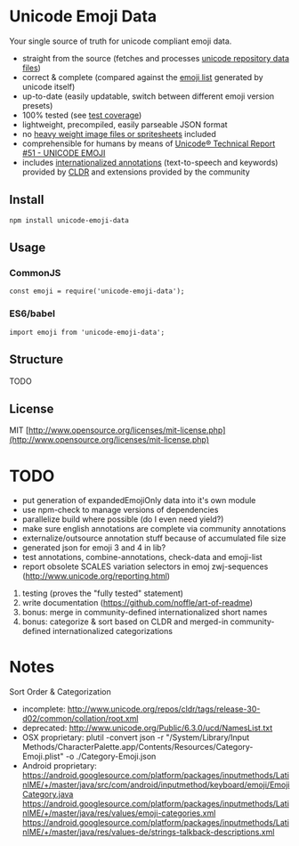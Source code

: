# Unicode Emoji Data

Your single source of truth for unicode compliant emoji data.
- straight from the source (fetches and processes [unicode repository data files](http://unicode.org/Public/emoji/4.0/))
- correct & complete (compared against the [emoji list](http://unicode.org/emoji/charts-beta/emoji-list.html) generated by unicode itself)
- up-to-date (easily updatable, switch between different emoji version presets)
- 100% tested (see [test coverage](TODO))
- lightweight, precompiled, easily parseable JSON format
- no [heavy weight image files or spritesheets](https://github.com/iamcal/emoji-data) included
- comprehensible for humans by means of [Unicode® Technical Report #51 - UNICODE EMOJI](http://www.unicode.org/reports/tr51)
- includes [internationalized annotations](TODO) (text-to-speech and keywords) provided by [CLDR](http://cldr.unicode.org/) and extensions provided by the community

## Install

`npm install unicode-emoji-data`

## Usage

### CommonJS

`const emoji = require('unicode-emoji-data');`

### ES6/babel

`import emoji from 'unicode-emoji-data';`

## Structure

TODO

## License

MIT [http://www.opensource.org/licenses/mit-license.php](http://www.opensource.org/licenses/mit-license.php)

# TODO
- put generation of expandedEmojiOnly data into it's own module
- use npm-check to manage versions of dependencies
- parallelize build where possible (do I even need yield?)
- make sure english annotations are complete via community annotations
- externalize/outsource annotation stuff because of accumulated file size
- generated json for emoji 3 and 4 in lib?
- test annotations, combine-annotations, check-data and emoji-list
- report obsolete SCALES variation selectors in emoj zwj-sequences (http://www.unicode.org/reporting.html)

1. testing (proves the "fully tested" statement)
2. write documentation (https://github.com/noffle/art-of-readme)
3. bonus: merge in community-defined internationalized short names
4. bonus: categorize & sort based on CLDR and merged-in community-defined internationalized categorizations

# Notes

Sort Order & Categorization
- incomplete: http://www.unicode.org/repos/cldr/tags/release-30-d02/common/collation/root.xml
- deprecated: http://www.unicode.org/Public/6.3.0/ucd/NamesList.txt
- OSX proprietary: plutil -convert json -r "/System/Library/Input Methods/CharacterPalette.app/Contents/Resources/Category-Emoji.plist" -o ./Category-Emoji.json
- Android proprietary:
https://android.googlesource.com/platform/packages/inputmethods/LatinIME/+/master/java/src/com/android/inputmethod/keyboard/emoji/EmojiCategory.java
https://android.googlesource.com/platform/packages/inputmethods/LatinIME/+/master/java/res/values/emoji-categories.xml
https://android.googlesource.com/platform/packages/inputmethods/LatinIME/+/master/java/res/values-de/strings-talkback-descriptions.xml
